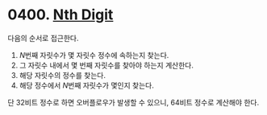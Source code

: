 # 0400. [Nth Digit](./0400.cpp)

다음의 순서로 접근한다.

1. $N$번째 자릿수가 몇 자릿수 정수에 속하는지 찾는다.
2. 그 자릿수 내에서 몇 번째 자릿수를 찾아야 하는지 계산한다.
3. 해당 자릿수의 정수를 찾는다.
4. 해당 정수에서 $N$번째 자릿수가 몇인지 찾는다.

단 32비트 정수로 하면 오버플로우가 발생할 수 있으니, 64비트 정수로 계산해야 한다.
